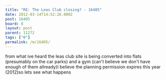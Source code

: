 ```yaml
---
title: "RE: The Leas Club closing? - 16405"
date: 2012-03-14T14:52:26.000Z
post: 16405
board: 8
layout: post
parent: 11272
tags: ["0"]
permalink: /m/16405/
---
```

from what ive heard the leas club site is being converted into flats (presumably on the car parks) and a gym (can't believe we don't have enough of them allready)I believe the planning permission expires this year (2012)so lets see what happens
